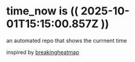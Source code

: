 # time_now is (( 2025-10-01T15:15:00.857Z ))

an automated repo that shows the currnent time

inspired by [breakingheatmap](https://github.com/breakingheatmap/breakingheatmap)